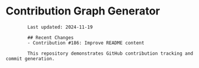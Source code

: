 # Contribution Graph Generator
            
            Last updated: 2024-11-19
            
            ## Recent Changes
            - Contribution #186: Improve README content
            
            This repository demonstrates GitHub contribution tracking and commit generation.
        